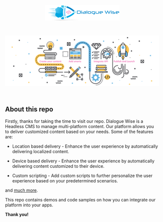 <p align="center">
<a href="https://dialoguewise.com" target="_blank"><img src="https://github.com/dialoguewise/dialoguewise-demo/blob/master/screenshots/logo.PNG?raw=true"></a>
</p>  
<br/>
<p align="center">
<img src="images/banner.jpg">
</p>  
<br/>

## About this repo

Firstly, thanks for taking the time to visit our repo. Dialogue Wise is a Headless CMS to manage multi-platform content. Our platform allows you to deliver customized content based on your needs. Some of the features are:

* Location based delivery - Enhance the user experience by automatically delivering localized content.

* Device based delivery - Enhance the user experience by automatically delivering content customized to their device.

* Custom scripting - Add custom scripts to further personalize the user experience based on your predetermined scenarios.

and [much more](https://dialoguewise.com/allFeatures).


This repo contains demos and code samples on how you can integrate our platform into your apps.

**Thank you!**







